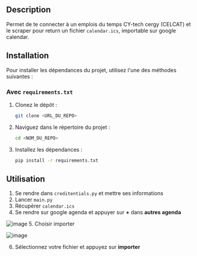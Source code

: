 ## Description
Permet de te connecter à un emplois du temps CY-tech cergy (CELCAT) et le scraper pour return un fichier `calendar.ics`, importable sur google calendar.

## Installation

Pour installer les dépendances du projet, utilisez l'une des méthodes suivantes :

### Avec `requirements.txt`

1. Clonez le dépôt :
    ```sh
    git clone <URL_DU_REPO>
    ```
2. Naviguez dans le répertoire du projet :
    ```sh
    cd <NOM_DU_REPO>
    ```
3. Installez les dépendances :
    ```sh
    pip install -r requirements.txt
    ```
## Utilisation
1. Se rendre dans `creditentials.py` et mettre ses informations
2. Lancer `main.py`
3. Récupérer `calendar.ics`
4. Se rendre sur google agenda et appuyer sur **+** dans **autres agenda**

![image](https://github.com/Jouueur/Celcat-to-calendar/assets/95230708/efa529ea-cdbd-4b38-86d5-c5107215a366)
5. Choisir importer

![image](https://github.com/Jouueur/Celcat-to-calendar/assets/95230708/8dfb7523-43fa-413c-a8da-85c03416e26b)

6. Sélectionnez votre fichier et appuyez sur **importer**



